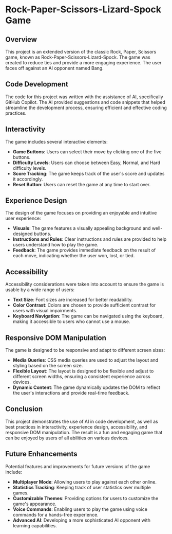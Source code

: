 # Rock-Paper-Scissors-Lizard-Spock Game

## Overview

This project is an extended version of the classic Rock, Paper, Scissors game, known as Rock-Paper-Scissors-Lizard-Spock. The game was created to reduce ties and provide a more engaging experience. The user faces off against an AI opponent named Bang.

## Code Development

The code for this project was written with the assistance of AI, specifically GitHub Copilot. The AI provided suggestions and code snippets that helped streamline the development process, ensuring efficient and effective coding practices.

## Interactivity

The game includes several interactive elements:
- **Game Buttons**: Users can select their move by clicking one of the five buttons.
- **Difficulty Levels**: Users can choose between Easy, Normal, and Hard difficulty levels.
- **Score Tracking**: The game keeps track of the user's score and updates it accordingly.
- **Reset Button**: Users can reset the game at any time to start over.

## Experience Design

The design of the game focuses on providing an enjoyable and intuitive user experience:
- **Visuals**: The game features a visually appealing background and well-designed buttons.
- **Instructions and Rules**: Clear instructions and rules are provided to help users understand how to play the game.
- **Feedback**: The game provides immediate feedback on the result of each move, indicating whether the user won, lost, or tied.

## Accessibility

Accessibility considerations were taken into account to ensure the game is usable by a wide range of users:
- **Text Size**: Font sizes are increased for better readability. 
- **Color Contrast**: Colors are chosen to provide sufficient contrast for users with visual impairments.
- **Keyboard Navigation**: The game can be navigated using the keyboard, making it accessible to users who cannot use a mouse.


## Responsive DOM Manipulation

The game is designed to be responsive and adapt to different screen sizes:
- **Media Queries**: CSS media queries are used to adjust the layout and styling based on the screen size.
- **Flexible Layout**: The layout is designed to be flexible and adjust to different screen widths, ensuring a consistent experience across devices.
- **Dynamic Content**: The game dynamically updates the DOM to reflect the user's interactions and provide real-time feedback.

## Conclusion

This project demonstrates the use of AI in code development, as well as best practices in interactivity, experience design, accessibility, and responsive DOM manipulation. The result is a fun and engaging game that can be enjoyed by users of all abilities on various devices.

## Future Enhancements

Potential features and improvements for future versions of the game include:
- **Multiplayer Mode**: Allowing users to play against each other online.
- **Statistics Tracking**: Keeping track of user statistics over multiple games.
- **Customizable Themes**: Providing options for users to customize the game's appearance.
- **Voice Commands**: Enabling users to play the game using voice commands for a hands-free experience.
- **Advanced AI**: Developing a more sophisticated AI opponent with learning capabilities.
